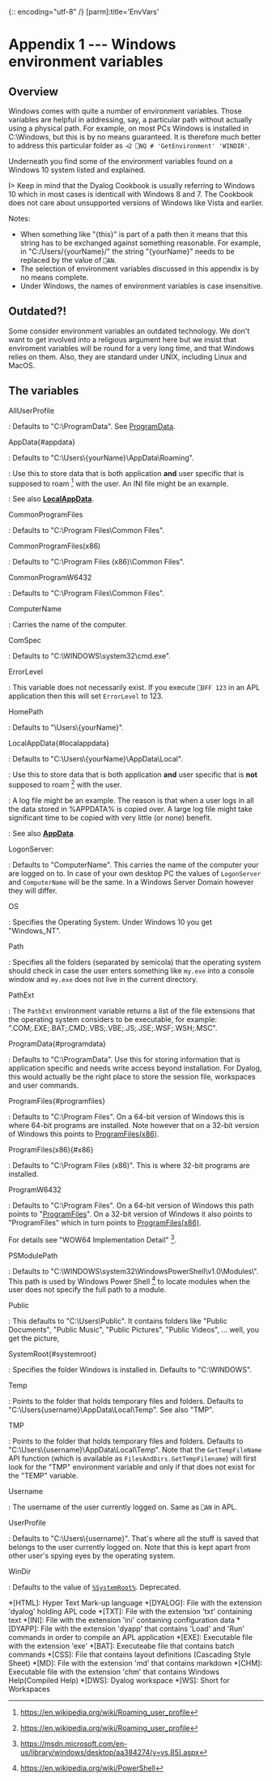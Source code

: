 {:: encoding="utf-8" /}
[parm]:title='EnvVars'


# Appendix 1 --- Windows environment variables

## Overview

Windows comes with quite a number of environment variables. Those variables are helpful in addressing, say, a particular path without actually using a physical path. For example, on most PCs Windows is installed in C:\\Windows, but this is by no means guaranteed. It is therefore much better to address this particular folder as `⊣2 ⎕NQ # 'GetEnvironment' 'WINDIR'`. 

Underneath you find some of the environment variables found on a Windows 10 system listed and explained.

I> Keep in mind that the Dyalog Cookbook is usually referring to Windows 10 which in most cases is identicall with Windows 8 and 7. The Cookbook does not care about unsupported versions of Windows like Vista and earlier.

Notes:

* When something like "{this}" is part of a path then it means that this string has to be exchanged against something reasonable. For example, in "C:/Users/{yourName}/" the string "{yourName}" needs to be replaced by the value of `⎕AN`.
* The selection of environment variables discussed in this appendix is by no means complete.
* Under Windows, the names of environment variables is case insensitive.


## Outdated?!

Some consider environment variables an outdated technology. We don't want to get involved into a religious argument here but we insist that enviroment variables will be round for a very long time, and that Windows relies on them. Also, they are standard under UNIX, including Linux and MacOS.

## The variables

AllUserProfile

: Defaults to "C:\\ProgramData". See [ProgramData](#programdata).

AppData{#appdata}

: Defaults to "C:\\Users\\{yourName}\\AppData\\Roaming".

: Use this to store data that is both application **and** user specific that is supposed to roam [^roaming] with the user. An INI file might be an example.

: See also **[LocalAppData](#localappdata)**.

CommonProgramFiles

: Defaults to "C:\\Program Files\\Common Files".

CommonProgramFiles(x86)

: Defaults to "C:\\Program Files (x86)\\Common Files".

CommonProgramW6432

: Defaults to "C:\\Program Files\\Common Files".

ComputerName

: Carries the name of the computer.

ComSpec

: Defaults to "C:\\WINDOWS\\system32\\cmd.exe".

ErrorLevel

: This variable does not necessarily exist. If you execute `⎕OFF 123` in an APL application then this will set `ErrorLevel` to 123.

HomePath

: Defaults to "\\Users\\{yourName}".

LocalAppData{#localappdata}

: Defaults to "C:\\Users\\{yourName}\\AppData\\Local".

: Use this to store data that is both application **and** user specific that is **not** supposed to roam [^roaming] with the user. 

: A log file might be an example. The reason is that when a user logs in all the data stored in %APPDATA% is copied over. A large log file might take significant time to be copied with very little (or none) benefit.

: See also **[AppData](#appdata)**.

LogonServer:

: Defaults to "ComputerName". This carries the name of the computer your are logged on to. In case of your own desktop PC the values of `LogonServer` and `ComputerName` will be the same. In a Windows Server Domain however they will differ.

OS

: Specifies the Operating System. Under Windows 10 you get "Windows_NT".

Path

: Specifies all the folders (separated by semicola) that the operating system should check in case the user enters something like `my.exe` into a console window and `my.exe` does not live in the current directory.

PathExt

: The `PathExt` environment variable returns a list of the file extensions that the operating system considers to be executable, for example: ".COM;.EXE;.BAT;.CMD;.VBS;.VBE;.JS;.JSE;.WSF;.WSH;.MSC".

ProgramData{#programdata}

: Defaults to "C:\\ProgramData". Use this for storing information that is application specific and needs write access beyond installation. For Dyalog, this would actually be the right place to store the session file, workspaces and user commands.

ProgramFiles{#programfiles}

: Defaults to "C:\\Program Files". On a 64-bit version of Windows this is where 64-bit programs are installed. Note however that on a 32-bit version of Windows this points to [ProgramFiles(x86)](#x86).

ProgramFiles(x86){#x86}

: Defaults to "C:\\Program Files (x86)". This is where 32-bit programs are installed.

ProgramW6432

: Defaults to "C:\\Program Files". On a 64-bit version of Windows this path points to "[ProgramFiles](#programfiles)". On a 32-bit version of Windows it also points to "ProgramFiles" which in turn points to [ProgramFiles(x86)](#x86).

For details see "WOW64 Implementation Detail" [^wow].

PSModulePath

: Defaults to "C:\\WINDOWS\\system32\\WindowsPowerShell\\v1.0\\Modules\\". This path is used by Windows Power Shell [^powershell] to locate modules when the user does not specify the full path to a module.

Public

: This defaults to "C:\\Users\\Public". It contains folders like "Public Documents", "Public Music", "Public Pictures", "Public Videos", ... well, you get the picture,

SystemRoot{#systemroot}

: Specifies the folder Windows is installed in. Defaults to "C:\\WINDOWS".

Temp

: Points to the folder that holds temporary files and folders. Defaults to "C:\\Users\{username}\\AppData\\Local\\Temp". See also "TMP".

TMP

: Points to the folder that holds temporary files and folders. Defaults to "C:\\Users\\{username}\\AppData\\Local\\Temp". Note that the `GetTempFileName` API function (which is available as `FilesAndDirs.GetTempFilename`) will first look for the "TMP" environment variable and only if that does not exist for the "TEMP" variable.

Username

: The username of the user currently logged on. Same as `⎕AN` in APL.

UserProfile

: Defaults to "C:\\Users\\{username}". That's where all the stuff is saved that belongs to the user currently logged on. Note that this is kept apart from other user's spying eyes by the operating system.

WinDir

: Defaults to the value of [`%SystemRoot%`](#systemroot). Deprecated.


[^roaming]: <https://en.wikipedia.org/wiki/Roaming_user_profile>

[^powershell]: <https://en.wikipedia.org/wiki/PowerShell>

[^wow]: <https://msdn.microsoft.com/en-us/library/windows/desktop/aa384274(v=vs.85).aspx>








































*[HTML]: Hyper Text Mark-up language
*[DYALOG]: File with the extension 'dyalog' holding APL code
*[TXT]: File with the extension 'txt' containing text
*[INI]: File with the extension 'ini' containing configuration data
*[DYAPP]: File with the extension 'dyapp' that contains 'Load' and 'Run' commands in order to compile an APL application
*[EXE]: Executable file with the extension 'exe'
*[BAT]: Executeabe file that contains batch commands
*[CSS]: File that contains layout definitions (Cascading Style Sheet)
*[MD]: File with the extension 'md' that contains markdown
*[CHM]: Executable file with the extension 'chm' that contains Windows Help(Compiled Help) 
*[DWS]: Dyalog workspace
*[WS]: Short for Workspaces
